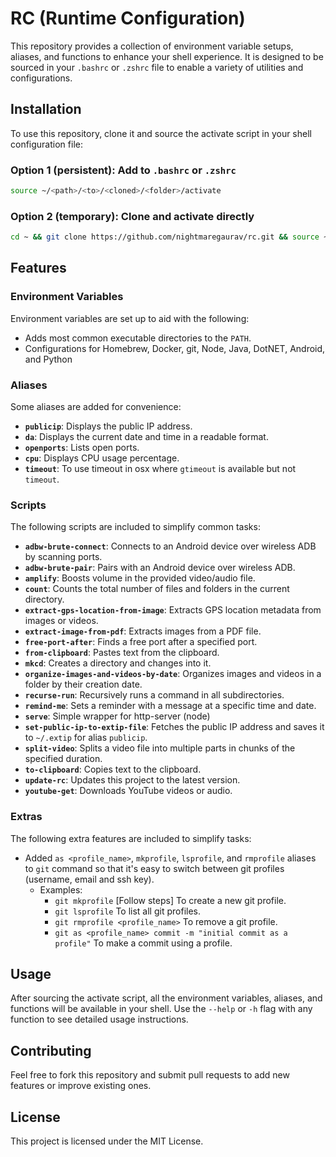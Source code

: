 # RC (Runtime Configuration)

This repository provides a collection of environment variable setups, aliases, and functions to enhance your shell experience. It is designed to be sourced in your `.bashrc` or `.zshrc` file to enable a variety of utilities and configurations.

## Installation

To use this repository, clone it and source the activate script in your shell configuration file:

### Option 1 (persistent): Add to `.bashrc` or `.zshrc`
```bash
source ~/<path>/<to>/<cloned>/<folder>/activate
```

### Option 2 (temporary): Clone and activate directly
```bash
cd ~ && git clone https://github.com/nightmaregaurav/rc.git && source ~/rc/activate
```

## Features

### Environment Variables
Environment variables are set up to aid with the following:

- Adds most common executable directories to the `PATH`.
- Configurations for Homebrew, Docker, git, Node, Java, DotNET, Android, and Python

### Aliases
Some aliases are added for convenience:

- **`publicip`**: Displays the public IP address.
- **`da`**: Displays the current date and time in a readable format.
- **`openports`**: Lists open ports.
- **`cpu`**: Displays CPU usage percentage.
- **`timeout`**: To use timeout in osx where `gtimeout` is available but not `timeout`.

### Scripts
The following scripts are included to simplify common tasks:

- **`adbw-brute-connect`**: Connects to an Android device over wireless ADB by scanning ports.
- **`adbw-brute-pair`**: Pairs with an Android device over wireless ADB.
- **`amplify`**: Boosts volume in the provided video/audio file.
- **`count`**: Counts the total number of files and folders in the current directory.
- **`extract-gps-location-from-image`**: Extracts GPS location metadata from images or videos.
- **`extract-image-from-pdf`**: Extracts images from a PDF file.
- **`free-port-after`**: Finds a free port after a specified port.
- **`from-clipboard`**: Pastes text from the clipboard.
- **`mkcd`**: Creates a directory and changes into it.
- **`organize-images-and-videos-by-date`**: Organizes images and videos in a folder by their creation date.
- **`recurse-run`**: Recursively runs a command in all subdirectories.
- **`remind-me`**: Sets a reminder with a message at a specific time and date.
- **`serve`**: Simple wrapper for http-server (node)
- **`set-public-ip-to-extip-file`**: Fetches the public IP address and saves it to `~/.extip` for alias `publicip`.
- **`split-video`**: Splits a video file into multiple parts in chunks of the specified duration.
- **`to-clipboard`**: Copies text to the clipboard.
- **`update-rc`**: Updates this project to the latest version.
- **`youtube-get`**: Downloads YouTube videos or audio.

### Extras
The following extra features are included to simplify tasks:
- Added `as <profile_name>`, `mkprofile`, `lsprofile`, and `rmprofile` aliases to `git` command so that it's easy to switch between git profiles (username, email and ssh key).
  - Examples:
    - `git mkprofile` [Follow steps] To create a new git profile.
    - `git lsprofile` To list all git profiles.
    - `git rmprofile <profile_name>` To remove a git profile.
    - `git as <profile_name> commit -m "initial commit as a profile"` To make a commit using a profile.

## Usage
After sourcing the activate script, all the environment variables, aliases, and functions will be available in your shell. Use the `--help` or `-h` flag with any function to see detailed usage instructions.

## Contributing
Feel free to fork this repository and submit pull requests to add new features or improve existing ones.

## License
This project is licensed under the MIT License.
